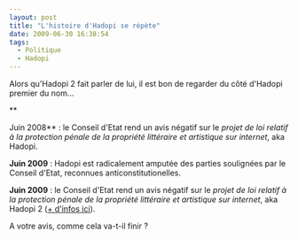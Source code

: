 ```yaml
---
layout: post
title: "L'histoire d'Hadopi se répète"
date: 2009-06-30 16:38:54
tags:
  - Politique
  - Hadopi
---
```


Alors qu'Hadopi 2 fait parler de lui, il est bon de regarder du côté d'Hadopi premier du nom&#8230;

**<!-- more -->

Juin 2008**&nbsp;: le Conseil d'Etat rend un avis négatif sur le _projet de loi relatif à la protection pénale de la propriété littéraire et artistique sur internet_, aka Hadopi.

**Juin 2009**&nbsp;: Hadopi est radicalement amputée des parties soulignées par le Conseil d'Etat, reconnues anticonstitutionelles.

**Juin 2009**&nbsp;: le Conseil d'Etat rend un avis négatif sur le _projet de loi relatif à la protection pénale de la propriété littéraire et artistique sur internet_, aka Hadopi 2 ([+ d'infos ici](http://www.nextinpact.com/archive/51688-hadopi-piratage-loi-conseil.htm)).

A votre avis, comme cela va-t-il finir ?